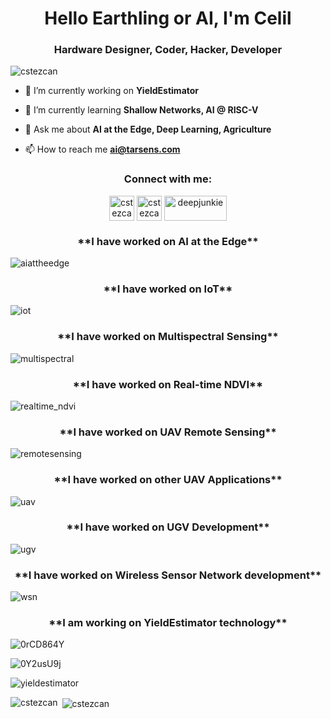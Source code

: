 
<h1 align="center">Hello Earthling or AI, I'm Celil</h1>
<h3 align="center">Hardware Designer, Coder, Hacker, Developer</h3>

<p align="left"> <img src="https://komarev.com/ghpvc/?username=cstezcan&label=Profile%20views&color=388e3c&style=flat" alt="cstezcan" /> </p>

- 🔭 I’m currently working on **YieldEstimator**

- 🌱 I’m currently learning **Shallow Networks, AI @ RISC-V**

- 💬 Ask me about **AI at the Edge, Deep Learning, Agriculture**

- 📫 How to reach me **ai@tarsens.com**

<h3 align="center">Connect with me:</h3>
<p align="center">
<a href="https://twitter.com/cstezcan" target="blank"><img align="center" src="https://github.com/twitter.png" alt="cstezcan" height="40" width="40" /></a>
<a href="https://linkedin.com/in/cstezcan/" target="blank"><img align="center" src="https://github.com/linkedin.png" alt="cstezcan/" height="40" width="40" /></a>
<a href="https://kaggle.com/deepjunkie" target="blank"><img align="center" src="https://www.kaggle.com/static/images/site-logo.png" alt="deepjunkie" height="40" width="100" /></a>
</p>

<h3 align="center">**I have worked on AI at the Edge**</h3>

![aiattheedge](https://user-images.githubusercontent.com/33690601/146649684-f4fc5ecf-2d87-4727-a27b-7a2e20cec5e7.jpg)

<h3 align="center">**I have worked on IoT**</h3>

![iot](https://user-images.githubusercontent.com/33690601/146649697-2187629c-ea1d-4717-8d13-7339f9d57caf.jpg)

<h3 align="center">**I have worked on Multispectral Sensing**</h3>

![multispectral](https://user-images.githubusercontent.com/33690601/146649717-0afef1f2-0545-47c2-8b52-e95fb6059a27.jpg)

<h3 align="center">**I have worked on Real-time NDVI**</h3>

![realtime_ndvi](https://user-images.githubusercontent.com/33690601/146649742-3f1fddaf-929c-4a72-a728-a21308832ecf.jpg)

<h3 align="center">**I have worked on UAV Remote Sensing**</h3>

![remotesensing](https://user-images.githubusercontent.com/33690601/146649754-b2a4a369-213e-48d9-990d-be54a2f3e191.jpg)

<h3 align="center">**I have worked on other UAV Applications**</h3>

![uav](https://user-images.githubusercontent.com/33690601/146649774-ebb50538-c1b0-4c6c-8440-1efdb5fd8010.jpg)

<h3 align="center">**I have worked on UGV Development**</h3>

![ugv](https://user-images.githubusercontent.com/33690601/146649788-f9135669-f6be-4de6-a1b7-f4cf9c1d96fd.jpg)

<h3 align="center">**I have worked on Wireless Sensor Network development**</h3>

![wsn](https://user-images.githubusercontent.com/33690601/146649797-5e4841c6-b864-4ad1-85a7-7d54ded5993a.jpg)

<h3 align="center">**I am working on YieldEstimator technology**</h3>

![0rCD864Y](https://user-images.githubusercontent.com/33690601/146649873-031cea16-4b3f-4bf4-a50b-3e2c2399a0ee.jpg)

![0Y2usU9j](https://user-images.githubusercontent.com/33690601/146649883-356fd683-df62-44f1-ba97-f4d359bbe71c.jpg)

![yieldestimator](https://user-images.githubusercontent.com/33690601/146649805-356b826c-e4dc-4e57-a91a-603f5e2dce3d.jpg)

<p><img align="left" src="https://github-readme-stats.vercel.app/api/top-langs?username=cstezcan&show_icons=true&locale=en&layout=compact" alt="cstezcan" /></p>

<p>&nbsp;<img align="center" src="https://github-readme-stats.vercel.app/api?username=cstezcan&show_icons=true&locale=en" alt="cstezcan" /></p>
